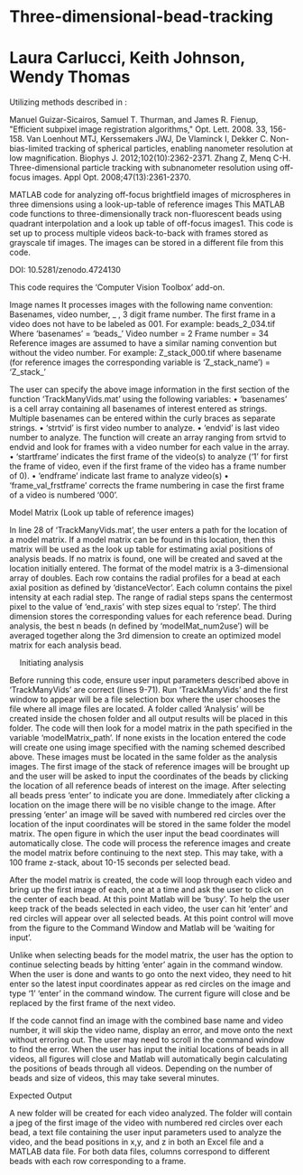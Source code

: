 # Three-dimensional-bead-tracking
# Laura Carlucci, Keith Johnson, Wendy Thomas

Utilizing methods described in :

Manuel Guizar-Sicairos, Samuel T. Thurman, and James R. Fienup, "Efficient subpixel image registration algorithms," Opt. Lett. 2008. 33, 156-158.
Van Loenhout MTJ, Kerssemakers JWJ, De Vlaminck I, Dekker C. Non-bias-limited tracking of spherical particles, enabling nanometer resolution at low magnification. Biophys J. 2012;102(10):2362-2371.
Zhang Z, Menq C-H. Three-dimensional particle tracking with subnanometer resolution using off-focus images. Appl Opt. 2008;47(13):2361-2370. 

MATLAB code for analyzing off-focus brightfield images of microspheres in three dimensions using a look-up-table of reference images
This MATLAB code functions to three-dimensionally track non-fluorescent beads using quadrant interpolation and a look up table of off-focus images1. This code is set up to process multiple videos back-to-back with frames stored as grayscale tif images. The images can be stored in a different file from this code.

 DOI: 10.5281/zenodo.4724130

This code requires the ‘Computer Vision Toolbox’ add-on.


Image names
 It processes images with the following name convention: Basenames, video number, _ , 3 digit frame number. The first frame in a video does not have to be labeled as 001.
For example: beads_2_034.tif
Where ‘basenames’ = ‘beads_’
	Video number = 2
	Frame number = 34 
Reference images are assumed to have a similar naming convention but without the video number.
For example: Z_stack_000.tif where basename (for reference images the corresponding variable is ‘Z_stack_name’) = ‘Z_stack_’

The user can specify the above image information in the first section of the function ‘TrackManyVids.mat’ using the following variables:
•	‘basenames’ is a cell array containing all basenames of interest entered as strings. Multiple basenames can be entered within the curly braces as separate strings.
•	‘strtvid’ is first video number to analyze.
•	‘endvid’ is last video number to analyze. The function will create an array ranging from srtvid to endvid and look for frames with a video number for each value in the array.
•	‘startframe’ indicates the first frame of the video(s) to analyze (‘1’ for first the frame of video, even if the first frame of the video has a frame number of 0).
•	‘endframe’ indicate last frame to analyze video(s)
•	‘frame_val_frstframe’ corrects the frame numbering in case the first frame of a video is numbered ‘000’.

Model Matrix (Look up table of reference images)

In line 28 of ‘TrackManyVids.mat’, the user enters a path for the location of a model matrix. If a model matrix can be found in this location, then this matrix will be used as the look up table for estimating axial positions of analysis beads. If no matrix is found, one will be created and saved at the location initially entered.
The format of the model matrix is a 3-dimensional array of doubles. Each row contains the radial profiles for a bead at each axial position as defined by ‘distanceVector’. Each column contains the pixel intensity at each radial step. The range of radial steps spans the centermost pixel to the value of ‘end_raxis’ with step sizes equal to ‘rstep’. The third dimension stores the corresponding values for each reference bead.
During analysis, the best n beads (n defined by ‘modelMat_num2use’) will be averaged together along the 3rd dimension to create an optimized model matrix for each analysis bead. 

 
Initiating analysis

Before running this code, ensure user input parameters described above in ‘TrackManyVids’ are correct (lines 9-71). 
Run ‘TrackManyVids’ and the first window to appear will be a file selection box where the user chooses the file where all image files are located.
A folder called ‘Analysis’ will be created inside the chosen folder and all output results will be placed in this folder.
The code will then look for a model matrix in the path specified in the variable ‘modelMatrix_path’. If none exists in the location entered the code will create one using image specified with the naming schemed described above. These images must be located in the same folder as the analysis images. The first image of the stack of reference images will be brought up and the user will be asked to input the coordinates of the beads by clicking the location of all reference beads of interest on the image. 
After selecting all beads press ‘enter’ to indicate you are done. Immediately after clicking a location on the image there will be no visible change to the image. After pressing ‘enter’ an image will be saved with numbered red circles over the location of the input coordinates will be stored in the same folder the model matrix. The open figure in which the user input the bead coordinates will automatically close.
The code will process the reference images and create the model matrix before continuing to the next step. This may take, with a 100 frame z-stack, about 10-15 seconds per selected bead.

After the model matrix is created, the code will loop through each video and bring up the first image of each, one at a time and ask the user to click on the center of each bead. At this point Matlab will be ‘busy’. 
To help the user keep track of the beads selected in each video, the user can hit ‘enter’ and red circles will appear over all selected beads. At this point control will move from the figure to the Command Window and Matlab will be ‘waiting for input’. 

Unlike when selecting beads for the model matrix, the user has the option to continue selecting beads by hitting ‘enter’ again in the command window. When the user is done and wants to go onto the next video, they need to hit enter so the latest input coordinates appear as red circles on the image and type ‘1’ ‘enter’ in the command window. The current figure will close and be replaced by the first frame of the next video.

If the code cannot find an image with the combined base name and video number, it will skip the video name, display an error, and move onto the next without erroring out. The user may need to scroll in the command window to find the error.
When the user has input the initial locations of beads in all videos, all figures will close and Matlab will automatically begin calculating the positions of beads through all videos. Depending on the number of beads and size of videos, this may take several minutes. 

Expected Output

A new folder will be created for each video analyzed. The folder will contain a jpeg of the first image of the video with numbered red circles over each bead, a text file containing the user input parameters used to analyze the video, and the bead positions in x,y, and z in both an Excel file and a MATLAB data file. For both data files, columns correspond to different beads with each row corresponding to a frame.

